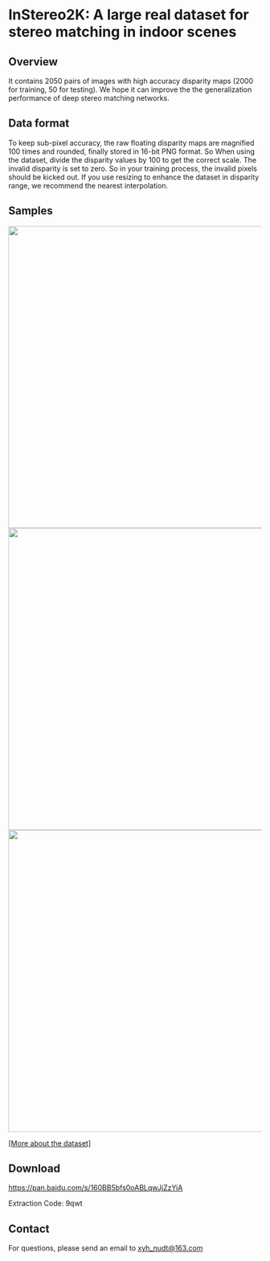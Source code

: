 # InStereo2K: A large real dataset for stereo matching in indoor scenes
## Overview
It contains 2050 pairs of images with high accuracy disparity maps (2000 for training, 50 for testing). 
We hope it can improve the the generalization performance of deep stereo matching networks.
## Data format
To keep sub-pixel accuracy, the raw floating disparity maps are magnified 100 times and rounded, finally stored in 16-bit PNG format.
So When using the dataset, divide the disparity values by 100 to get the correct scale.
The invalid disparity is set to zero. So in your training process, the invalid pixels should be kicked out.
If you use resizing to enhance the dataset in disparity range, we recommend the nearest interpolation.
## Samples
<img width="600" src="https://github.com/YuhuaXu/StereoDataset/blob/master/samples/1.png"/></div>
<img width="600" src="https://github.com/YuhuaXu/StereoDataset/blob/master/samples/2.png"/></div>
<img width="600" src="https://github.com/YuhuaXu/StereoDataset/blob/master/samples/3.png"/></div>

[[More about the dataset]](https://v.youku.com/v_show/id_XNDE4MjgyNTg5Ng==.html?spm=a2h0k.11417342.soresults.dtitle)
## Download
https://pan.baidu.com/s/160BB5bfs0oABLqwJjZzYiA 

Extraction Code: 9qwt 
## Contact
For questions, please send an email to xyh_nudt@163.com
